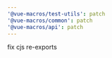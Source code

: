 ```yaml
---
'@vue-macros/test-utils': patch
'@vue-macros/common': patch
'@vue-macros/api': patch
---
```


fix cjs re-exports
